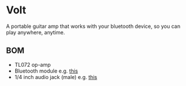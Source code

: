 # Volt
A portable guitar amp that works with your bluetooth device, so you can play anywhere, anytime.

## BOM
- TL072 op-amp
- Bluetooth module e.g. [this](https://www.aliexpress.com/item/1005006761214266.html?spm=a2g0o.productlist.main.3.5f616638lBtFtW&algo_pvid=d67361f6-a49a-47a3-9911-d9d8c0ef6939&algo_exp_id=d67361f6-a49a-47a3-9911-d9d8c0ef6939-2&pdp_ext_f=%7B%22order%22%3A%22641%22%2C%22eval%22%3A%221%22%7D&pdp_npi=4%40dis%21AUD%215.17%211.55%21%21%213.30%210.99%21%402101c5b217500662985552625e5ffd%2112000042256324472%21sea%21AU%212685707787%21ACX&curPageLogUid=qN5HgLv6vGNj&utparam-url=scene%3Asearch%7Cquery_from%3A)
- 1/4 inch audio jack (male) e.g. [this](https://www.aliexpress.com/item/1005006199010497.html?spm=a2g0o.detail.0.0.6daavo5Hvo5HxO&mp=1&pdp_npi=5%40dis%21AUD%21AUD%202.41%21AUD%202.41%21%21AUD%202.41%21%21%21%402103244817502104359128797edcfd%2112000036235541089%21ct%21AU%212685707787%21%211%210)
